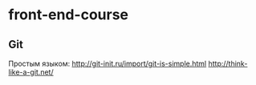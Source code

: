 # front-end-course

## Git
Простым языком: http://git-init.ru/import/git-is-simple.html
http://think-like-a-git.net/
